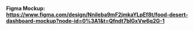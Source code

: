 #### Figma Mockup: https://www.figma.com/design/Nnileba9mF2jmkaYLpEf8t/food-desert-dashboard-mockup?node-id=0%3A1&t=Qfndt7blGxVw6q2G-1
